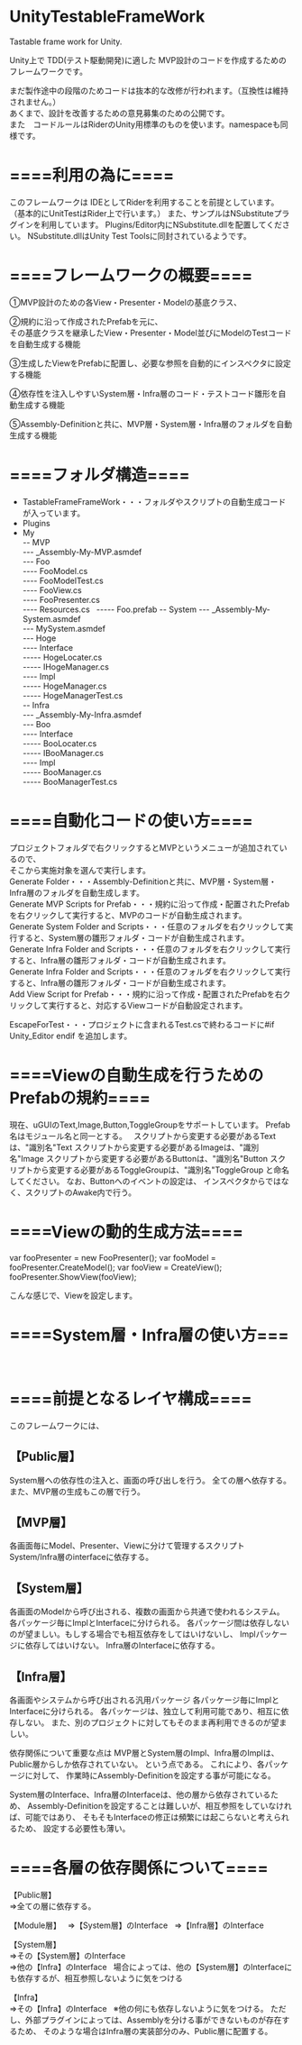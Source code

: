 # UnityTestableFrameWork
Tastable frame work for Unity.

Unity上で TDD(テスト駆動開発)に適した MVP設計のコードを作成するためのフレームワークです。

まだ製作途中の段階のためコードは抜本的な改修が行われます。（互換性は維持されません。）  
あくまで、設計を改善するための意見募集のための公開です。  
また　コードルールはRiderのUnity用標準のものを使います。namespaceも同様です。  

# ====利用の為に====
このフレームワークは IDEとしてRiderを利用することを前提としています。 （基本的にUnitTestはRider上で行います。） また、サンプルはNSubstituteプラグインを利用しています。 Plugins/Editor内にNSubstitute.dllを配置してください。 NSubstitute.dllはUnity Test Toolsに同封されているようです。
# ====フレームワークの概要====
①MVP設計のための各View・Presenter・Modelの基底クラス、  

②規約に沿って作成されたPrefabを元に、  
その基底クラスを継承したView・Presenter・Model並びにModelのTestコードを自動生成する機能  

③生成したViewをPrefabに配置し、必要な参照を自動的にインスペクタに設定する機能  

④依存性を注入しやすいSystem層・Infra層のコード・テストコード雛形を自動生成する機能

⑤Assembly-Definitionと共に、MVP層・System層・Infra層のフォルダを自動生成する機能

# ====フォルダ構造====  
- TastableFrameFrameWork・・・フォルダやスクリプトの自動生成コードが入っています。  
- Plugins  
- My  
-- MVP  
--- _Assembly-My-MVP.asmdef    
--- Foo  
---- FooModel.cs  
---- FooModelTest.cs  
---- FooView.cs  
---- FooPresenter.cs  
---- Resources.cs  
----- Foo.prefab
-- System 
--- _Assembly-My-System.asmdef     
--- MySystem.asmdef  
--- Hoge  
---- Interface  
----- HogeLocater.cs  
----- IHogeManager.cs  
---- Impl  
----- HogeManager.cs  
----- HogeManagerTest.cs  
-- Infra  
--- _Assembly-My-Infra.asmdef  
--- Boo  
---- Interface  
----- BooLocater.cs  
----- IBooManager.cs  
---- Impl  
----- BooManager.cs  
----- BooManagerTest.cs  


# ====自動化コードの使い方====  
プロジェクトフォルダで右クリックするとMVPというメニューが追加されているので、  
そこから実施対象を選んで実行します。  
Generate Folder・・・Assembly-Definitionと共に、MVP層・System層・Infra層のフォルダを自動生成します。  
Generate MVP Scripts for Prefab・・・規約に沿って作成・配置されたPrefabを右クリックして実行すると、MVPのコードが自動生成されます。  
Generate System Folder and Scripts・・・任意のフォルダを右クリックして実行すると、System層の雛形フォルダ・コードが自動生成されます。  
Generate Infra Folder and Scripts・・・任意のフォルダを右クリックして実行すると、Infra層の雛形フォルダ・コードが自動生成されます。  
Generate Infra Folder and Scripts・・・任意のフォルダを右クリックして実行すると、Infra層の雛形フォルダ・コードが自動生成されます。  
Add View Script for Prefab・・・規約に沿って作成・配置されたPrefabを右クリックして実行すると、対応するViewコードが自動設定されます。  

EscapeForTest・・・プロジェクトに含まれるTest.csで終わるコードに#if Unity_Editor endif を追加します。  

# ====Viewの自動生成を行うためのPrefabの規約====
現在、uGUIのText,Image,Button,ToggleGroupをサポートしています。
Prefab名はモジュール名と同一とする。   スクリプトから変更する必要があるTextは、"識別名"Text スクリプトから変更する必要があるImageは、"識別名"Image スクリプトから変更する必要があるButtonは、"識別名"Button スクリプトから変更する必要があるToggleGroupは、"識別名"ToggleGroup と命名してください。
なお、Buttonへのイベントの設定は、 インスペクタからではなく、スクリプトのAwake内で行う。


# ====Viewの動的生成方法====  
  var fooPresenter = new FooPresenter();
  var fooModel = fooPresenter.CreateModel();
  var fooView = CreateView<FooView>();
  fooPresenter.ShowView(fooView);

こんな感じで、Viewを設定します。

# ====System層・Infra層の使い方===  


# ====前提となるレイヤ構成====  
このフレームワークには、

## 【Public層】  
System層への依存性の注入と、画面の呼び出しを行う。
全ての層へ依存する。
また、MVP層の生成もこの層で行う。

## 【MVP層】  
各画面毎にModel、Presenter、Viewに分けて管理するスクリプト
System/Infra層のinterfaceに依存する。

## 【System層】  
各画面のModelから呼び出される、複数の画面から共通で使われるシステム。
各パッケージ毎にImplとInterfaceに分けられる。
各パッケージ間は依存しないのが望ましい。もしする場合でも相互依存をしてはいけないし、
Implパッケージに依存してはいけない。
Infra層のInterfaceに依存する。

## 【Infra層】  
各画面やシステムから呼び出される汎用パッケージ
各パッケージ毎にImplとInterfaceに分けられる。
各パッケージは、独立して利用可能であり、相互に依存しない。
また、別のプロジェクトに対してもそのまま再利用できるのが望ましい。


依存関係について重要な点は
MVP層とSystem層のImpl、Infra層のImplは、Public層からしか依存されていない。
という点である。
これにより、各パッケージに対して、
作業時にAssembly-Definitionを設定する事が可能になる。

System層のInterface、Infra層のInterfaceは、他の層から依存されているため、
Assembly-Definitionを設定することは難しいが、相互参照をしていなければ、可能ではあり、
そもそもInterfaceの修正は頻繁には起こらないと考えられるため、
設定する必要性も薄い。



# ====各層の依存関係について====  
【Public層】  
⇒全ての層に依存する。  

【Module層】  
⇒【System層】のInterface  
⇒【Infra層】のInterface  

【System層】  
⇒その【System層】のInterface  
⇒他の【Infra】のInterface  
場合によっては、他の【System層】のInterfaceにも依存するが、相互参照しないように気をつける  

【Infra】  
⇒その【Infra】のInterface  
※他の何にも依存しないように気をつける。
ただし、外部プラグインによっては、Assemblyを分ける事ができないものが存在するため、
そのような場合はInfra層の実装部分のみ、Public層に配置する。
